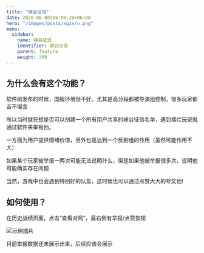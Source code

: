 ```yaml
---
title: "峡谷征信"
date: 2020-06-08T06:00:20+06:00
hero: "/images/posts/xgzx/v.png"
menu:
  sidebar:
    name: 峡谷征信
    identifier: 峡谷征信
    parent: feature
    weight: 300
---
```

## 为什么会有这个功能？

软件刚发布的时候，国服环境很不好。尤其是高分段都被导演组控制，很多玩家都苦不堪言

所以当时就在想是否可以创建一个所有用户共享的峡谷征信名单，遇到摆烂玩家就通过软件来举报他。

一方面为用户提供情绪价值，另外也是达到一个反剧组的作用（虽然可能作用不大）

如果某个玩家被举报一两次可能无法说明什么，但是如果他被举报很多次，说明他可能确实存在问题

当然，游戏中也会遇到特别好的队友，这时候也可以通过点赞大大的夸奖他!

## 如何使用？

在历史战绩页面，点击“查看对局”，最右侧有举报/点赞按钮

![示例图片](/images/posts/xgzx/xgzx.png "峡谷征信")

目前举报数据还未展示出来，后续应该会展示